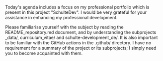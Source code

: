 Today's agenda includes a focus on my professional portfolio which is present in this project
"SchulteDev".
I would be very grateful for your assistance in enhancing my professional development.

Please familiarise yourself with the subject by reading the README_repository.md document, and by
understanding the subprojects _data/, curriculum_vitae/ and schulte-development_de/.
It is also important to be familiar with the GitHub actions in the .github/ directory. I have no
requirement for a summary of the project or its subprojects; I simply need you to become acquainted
with them.
